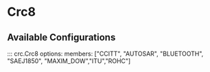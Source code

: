 # Crc8

## Available Configurations

::: crc.Crc8
    options:
        members: ["CCITT", "AUTOSAR", "BLUETOOTH", "SAEJ1850", "MAXIM_DOW","ITU","ROHC"]
